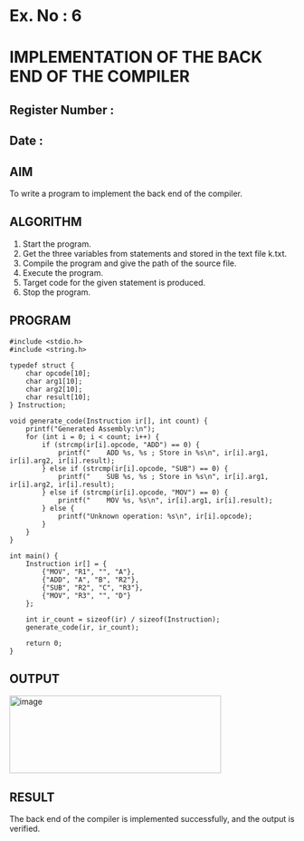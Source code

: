 # Ex. No : 6	
# IMPLEMENTATION OF THE BACK END OF THE COMPILER 
## Register Number :
## Date : 

## AIM   
To write a program to implement the back end of the compiler.

## ALGORITHM
1.	Start the program.
2.	Get the three variables from statements and stored in the text file k.txt.
3.	Compile the program and give the path of the source file.
4.	Execute the program.
5.	Target code for the given statement is produced.
6.	Stop the program.

## PROGRAM
~~~
#include <stdio.h>
#include <string.h>

typedef struct {
    char opcode[10];
    char arg1[10];
    char arg2[10];
    char result[10];
} Instruction;

void generate_code(Instruction ir[], int count) {
    printf("Generated Assembly:\n");
    for (int i = 0; i < count; i++) {
        if (strcmp(ir[i].opcode, "ADD") == 0) {
            printf("    ADD %s, %s ; Store in %s\n", ir[i].arg1, ir[i].arg2, ir[i].result);
        } else if (strcmp(ir[i].opcode, "SUB") == 0) {
            printf("    SUB %s, %s ; Store in %s\n", ir[i].arg1, ir[i].arg2, ir[i].result);
        } else if (strcmp(ir[i].opcode, "MOV") == 0) {
            printf("    MOV %s, %s\n", ir[i].arg1, ir[i].result);
        } else {
            printf("Unknown operation: %s\n", ir[i].opcode);
        }
    }
}

int main() {
    Instruction ir[] = {
        {"MOV", "R1", "", "A"},
        {"ADD", "A", "B", "R2"},
        {"SUB", "R2", "C", "R3"},
        {"MOV", "R3", "", "D"}
    };
    
    int ir_count = sizeof(ir) / sizeof(Instruction);
    generate_code(ir, ir_count);
    
    return 0;
}

~~~

## OUTPUT 
<img width="374" height="137" alt="image" src="https://github.com/user-attachments/assets/92fc4676-b754-426a-bf33-84469636c1cf" />

## RESULT
The back end of the compiler is implemented successfully, and the output is verified.
